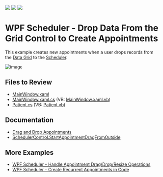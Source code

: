 <!-- default badges list -->
![](https://img.shields.io/endpoint?url=https://codecentral.devexpress.com/api/v1/VersionRange/128655806/22.2.2%2B)
[![](https://img.shields.io/badge/Open_in_DevExpress_Support_Center-FF7200?style=flat-square&logo=DevExpress&logoColor=white)](https://supportcenter.devexpress.com/ticket/details/T545841)
[![](https://img.shields.io/badge/📖_How_to_use_DevExpress_Examples-e9f6fc?style=flat-square)](https://docs.devexpress.com/GeneralInformation/403183)
<!-- default badges end -->

# WPF Scheduler - Drop Data From the Grid Control to Create Appointments

This example creates new appointments when a user drops records from the [Data Grid](https://docs.devexpress.com/WPF/6084/controls-and-libraries/data-grid) to the [Scheduler](https://docs.devexpress.com/WPF/114881/controls-and-libraries/scheduler).

![image](https://github.com/DevExpress-Examples/how-to-create-appointments-by-dragging-and-dropping-data-from-the-grid-control-t545841/assets/65009440/9888e875-abfa-4e08-8041-d2140a17eae2)

## Files to Review

* [MainWindow.xaml](./CS/DragDropFromGridExample/MainWindow.xaml)
* [MainWindow.xaml.cs](./CS/DragDropFromGridExample/MainWindow.xaml.cs) (VB: [MainWindow.xaml.vb](./VB/DragDropFromGridExample/MainWindow.xaml.vb))
* [Patient.cs](./CS/DragDropFromGridExample/Model/Patient.cs) (VB: [Patient.vb](./VB/DragDropFromGridExample/Model/Patient.vb))

## Documentation

* [Drag and Drop Appointments](https://docs.devexpress.com/WPF/400539/controls-and-libraries/scheduler/drag-and-drop-appointments)
* [SchedulerControl.StartAppointmentDragFromOutside](https://docs.devexpress.com/WPF/DevExpress.Xpf.Scheduling.SchedulerControl.StartAppointmentDragFromOutside)

## More Examples

* [WPF Scheduler - Handle Appointment Drag/Drop/Resize Operations](https://github.com/DevExpress-Examples/how-to-handle-appointment-drag-drop-resize-operations-t605963)
* [WPF Scheduler - Create Recurrent Appointments in Code](https://github.com/DevExpress-Examples/wpf-scheduler-create-recurrent-appointments-in-code)
